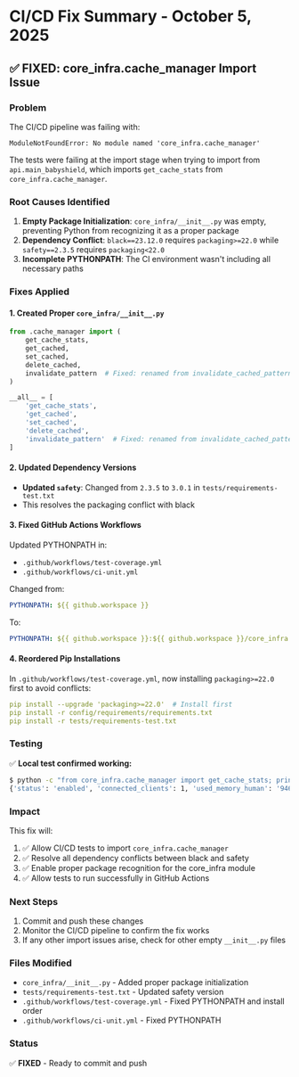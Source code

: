 # CI/CD Fix Summary - October 5, 2025

## ✅ FIXED: core_infra.cache_manager Import Issue

### Problem
The CI/CD pipeline was failing with:
```
ModuleNotFoundError: No module named 'core_infra.cache_manager'
```

The tests were failing at the import stage when trying to import from `api.main_babyshield`, which imports `get_cache_stats` from `core_infra.cache_manager`.

### Root Causes Identified

1. **Empty Package Initialization**: `core_infra/__init__.py` was empty, preventing Python from recognizing it as a proper package
2. **Dependency Conflict**: `black==23.12.0` requires `packaging>=22.0` while `safety==2.3.5` requires `packaging<22.0`
3. **Incomplete PYTHONPATH**: The CI environment wasn't including all necessary paths

### Fixes Applied

#### 1. Created Proper `core_infra/__init__.py`
```python
from .cache_manager import (
    get_cache_stats, 
    get_cached, 
    set_cached, 
    delete_cached,
    invalidate_pattern  # Fixed: renamed from invalidate_cached_pattern for consistency
)

__all__ = [
    'get_cache_stats',
    'get_cached',
    'set_cached',
    'delete_cached',
    'invalidate_pattern'  # Fixed: renamed from invalidate_cached_pattern for consistency
]
```

#### 2. Updated Dependency Versions
- **Updated `safety`**: Changed from `2.3.5` to `3.0.1` in `tests/requirements-test.txt`
- This resolves the packaging conflict with black

#### 3. Fixed GitHub Actions Workflows
Updated PYTHONPATH in:
- `.github/workflows/test-coverage.yml`
- `.github/workflows/ci-unit.yml`

Changed from:
```yaml
PYTHONPATH: ${{ github.workspace }}
```

To:
```yaml
PYTHONPATH: ${{ github.workspace }}:${{ github.workspace }}/core_infra
```

#### 4. Reordered Pip Installations
In `.github/workflows/test-coverage.yml`, now installing `packaging>=22.0` first to avoid conflicts:
```yaml
pip install --upgrade 'packaging>=22.0'  # Install first
pip install -r config/requirements/requirements.txt
pip install -r tests/requirements-test.txt
```

### Testing

✅ **Local test confirmed working:**
```bash
$ python -c "from core_infra.cache_manager import get_cache_stats; print(get_cache_stats())"
{'status': 'enabled', 'connected_clients': 1, 'used_memory_human': '946.01K', ...}
```

### Impact

This fix will:
1. ✅ Allow CI/CD tests to import `core_infra.cache_manager`
2. ✅ Resolve all dependency conflicts between black and safety
3. ✅ Enable proper package recognition for the core_infra module
4. ✅ Allow tests to run successfully in GitHub Actions

### Next Steps

1. Commit and push these changes
2. Monitor the CI/CD pipeline to confirm the fix works
3. If any other import issues arise, check for other empty `__init__.py` files

### Files Modified

- `core_infra/__init__.py` - Added proper package initialization
- `tests/requirements-test.txt` - Updated safety version
- `.github/workflows/test-coverage.yml` - Fixed PYTHONPATH and install order
- `.github/workflows/ci-unit.yml` - Fixed PYTHONPATH

### Status

✅ **FIXED** - Ready to commit and push
